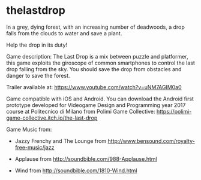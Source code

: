 # thelastdrop

In a grey, dying forest, with an increasing number of deadwoods, a drop falls from the clouds to water and save a plant.

Help the drop in its duty!

Game description: The Last Drop is a mix between puzzle and platformer, this game exploits the giroscope of common smartphones to control the last drop falling from the sky. You should save the drop from obstacles and danger to save the forest.

Trailer available at: https://www.youtube.com/watch?v=uNM7AGlM0a0

Game compatible with iOS and Android. 
You can download the Android first prototype developed for Videogame Design and Programming year 2017 course at Politecnico di Milano from Polimi Game Collective: https://polimi-game-collective.itch.io/the-last-drop


Game Music from:

* Jazzy Frenchy and The Lounge from http://www.bensound.com/royalty-free-music/jazz

* Applause from http://soundbible.com/988-Applause.html

* Wind from http://soundbible.com/1810-Wind.html

